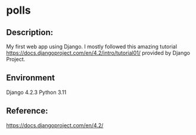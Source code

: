 # polls

## Description:
My first web app using Django. I mostly followed this amazing tutorial https://docs.djangoproject.com/en/4.2/intro/tutorial01/ provided by Django Project. 


## Environment
Django 4.2.3
Python 3.11

## Reference:
https://docs.djangoproject.com/en/4.2/
